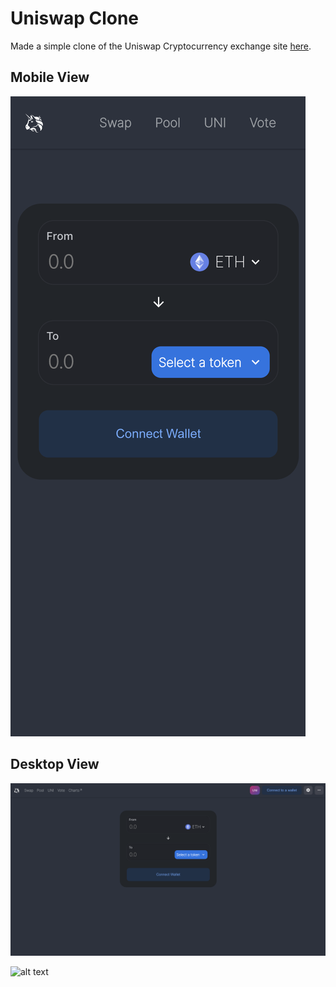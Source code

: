 # Uniswap Clone
Made a simple clone of the Uniswap Cryptocurrency exchange site [here](https://app.uniswap.org/#/swap).
## Mobile View
![alt text](https://github.com/pgen0x/uniswapclone/raw/main/Screen%20Shot%202020-12-17%20at%2012.51.29%20PM.png "Mobile View")

## Desktop View
![alt text](https://github.com/pgen0x/uniswapclone/raw/main/Screen%20Shot%202020-12-17%20at%2012.50.59%20PM.png "Desktop View")

![alt text](https://github.com/Mathews41/Uniswap-clone/ "Original Source")